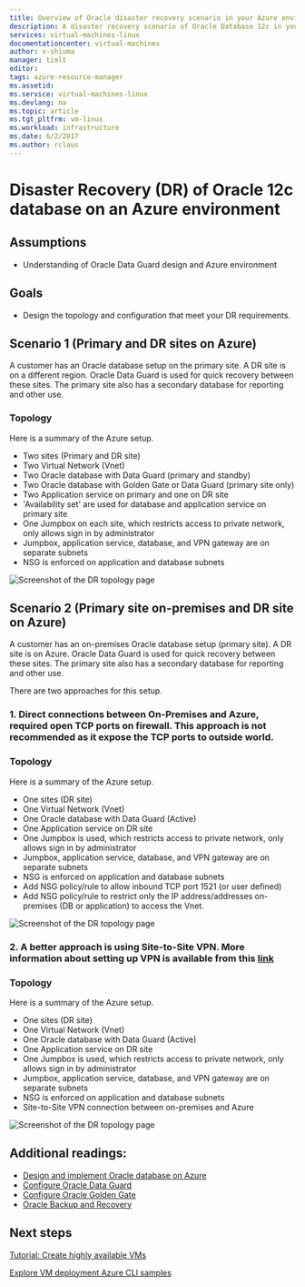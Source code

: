 ```yaml
---
title: Overview of Oracle disaster recovery scenario in your Azure environment | Microsoft Docs
description: A disaster recovery scenario of Oracle Database 12c in your Azure environment.
services: virtual-machines-linux
documentationcenter: virtual-machines
author: v-shiuma
manager: timlt
editor: 
tags: azure-resource-manager
ms.assetid: 
ms.service: virtual-machines-linux
ms.devlang: na
ms.topic: article
ms.tgt_pltfrm: vm-linux
ms.workload: infrastructure
ms.date: 6/2/2017
ms.author: rclaus
---
```


# Disaster Recovery (DR) of Oracle 12c database on an Azure environment

## Assumptions

- Understanding of Oracle Data Guard design and Azure environment


## Goals
- Design the topology and configuration that meet your DR requirements.

## Scenario 1 (Primary and DR sites on Azure)

A customer has an Oracle database setup on the primary site. A DR site is on a different region. Oracle Data Guard is used for quick recovery between these sites. The primary site also has a secondary database for reporting and other use. 

### Topology

Here is a summary of the Azure setup.

- Two sites (Primary and DR site)
- Two Virtual Network (Vnet)
- Two Oracle database with Data Guard (primary and standby)
- Two Oracle database with Golden Gate or Data Guard (primary site only)
- Two Application service on primary and one on DR site
- 'Availability set' are used for database and application service on primary site
- One Jumpbox on each site, which restricts access to private network, only allows sign in by administrator
- Jumpbox, application service, database, and VPN gateway are on separate subnets
- NSG is enforced on application and database subnets

![Screenshot of the DR topology page](./media/oracle-disaster-recovery/oracle_topology_01.png)

## Scenario 2 (Primary site on-premises and DR site on Azure)

A customer has an on-premises Oracle database setup (primary site). A DR site is on Azure. Oracle Data Guard is used for quick recovery between these sites. The primary site also has a secondary database for reporting and other use. 

There are two approaches for this setup.

### 1. Direct connections between On-Premises and Azure, required open TCP ports on firewall. This approach is not recommended as it expose the TCP ports to outside world.

### Topology

Here is a summary of the Azure setup.

- One sites (DR site)
- One Virtual Network (Vnet)
- One Oracle database with Data Guard (Active)
- One Application service on DR site
- One Jumpbox is used, which restricts access to private network, only allows sign in by administrator
- Jumpbox, application service, database, and VPN gateway are on separate subnets
- NSG is enforced on application and database subnets
- Add NSG policy/rule to allow inbound TCP port 1521 (or user defined)
- Add NSG policy/rule to restrict only the IP address/addresses on-premises (DB or application) to access the Vnet.

![Screenshot of the DR topology page](./media/oracle-disaster-recovery/oracle_topology_02.png)

### 2. A better approach is using Site-to-Site VPN. More information about setting up VPN is available from this [link](https://docs.microsoft.com/en-us/azure/vpn-gateway/vpn-gateway-howto-site-to-site-resource-manager-cli)

### Topology

Here is a summary of the Azure setup.

- One sites (DR site)
- One Virtual Network (Vnet)
- One Oracle database with Data Guard (Active)
- One Application service on DR site
- One Jumpbox is used, which restricts access to private network, only allows sign in by administrator
- Jumpbox, application service, database, and VPN gateway are on separate subnets
- NSG is enforced on application and database subnets
- Site-to-Site VPN connection between on-premises and Azure

![Screenshot of the DR topology page](./media/oracle-disaster-recovery/oracle_topology_03.png)

## Additional readings:

- [Design and implement Oracle database on Azure](oracle-design.md)
- [Configure Oracle Data Guard](configuring-oracle-dataguard.md)
- [Configure Oracle Golden Gate](configure-oracle-golden-gate.md)
- [Oracle Backup and Recovery](oracle-backup-recovery.md)


## Next steps

[Tutorial: Create highly available VMs](../../linux/create-cli-complete.md)

[Explore VM deployment Azure CLI samples](../../linux/cli-samples.md)
